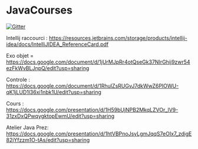 # JavaCourses
[![Gitter](https://badges.gitter.im/POEC-EPSI/community.svg)](https://gitter.im/POEC-EPSI/community?utm_source=badge&utm_medium=badge&utm_campaign=pr-badge)

Intellij raccourci : https://resources.jetbrains.com/storage/products/intellij-idea/docs/IntelliJIDEA_ReferenceCard.pdf

Exo objet = https://docs.google.com/document/d/1jUrMJpRr4otQseGk37NIrGhij9zwr54ezFkWvBLJnpQ/edit?usp=sharing

Controle : https://docs.google.com/document/d/1RhuIZsRUGvJ7dkWwZ6PIOWU-qK1jLUD1l36xi1nbk1U/edit?usp=sharing

Cours : https://docs.google.com/presentation/d/1H59bUjNPB2MkqLZVOr_lV9-31zxDxQPwqygktopEwmU/edit?usp=sharing

Atelier Java Prez: https://docs.google.com/presentation/d/1htVBPnoJsyLgmJqqS7eOIx7_zdigE82jYfzzm1O-tAs/edit?usp=sharing
